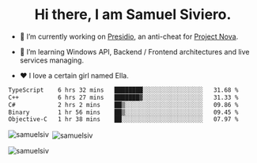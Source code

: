 <h1 align="center">Hi there, I am Samuel Siviero.</h1>

- 🔭 I’m currently working on [Presidio](https://presidio.ac), an anti-cheat for [Project Nova](https://discord.gg/novafn).

- 🌱 I’m learning Windows API, Backend / Frontend architectures and live services managing.

- ❤️ I love a certain girl named Ella.

<!--START_SECTION:waka-->

```txt
TypeScript    6 hrs 32 mins   ████████░░░░░░░░░░░░░░░░░   31.68 %
C++           6 hrs 27 mins   ███████▓░░░░░░░░░░░░░░░░░   31.33 %
C#            2 hrs 2 mins    ██▒░░░░░░░░░░░░░░░░░░░░░░   09.86 %
Binary        1 hr 56 mins    ██▒░░░░░░░░░░░░░░░░░░░░░░   09.45 %
Objective-C   1 hr 38 mins    ██░░░░░░░░░░░░░░░░░░░░░░░   07.97 %
```

<!--END_SECTION:waka-->

<p><img align="left" src="https://github-readme-stats.vercel.app/api/top-langs?username=samuelsiv&show_icons=true&locale=en&layout=compact&theme=radical" alt="samuelsiv" /></p>

<p>&nbsp;<img align="center" src="https://github-readme-stats.vercel.app/api?username=samuelsiv&show_icons=true&locale=en&theme=radical" alt="samuelsiv" /></p>
<p align="left"> <img src="https://komarev.com/ghpvc/?username=samuelsiv&label=Profile%20views&color=0e75b6&style=flat" alt="samuelsiv" /> </p>

